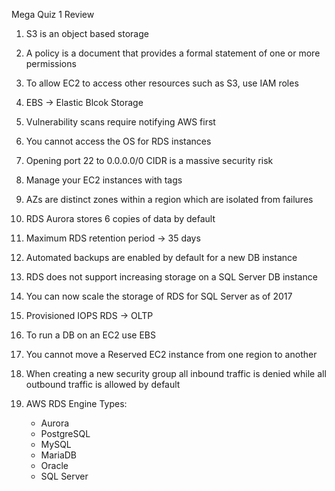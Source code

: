 Mega Quiz 1 Review

1. S3 is an object based storage

2. A policy is a document that provides a formal statement of one or more permissions

3. To allow EC2 to access other resources such as S3, use IAM roles

4. EBS -> Elastic Blcok Storage

5. Vulnerability scans require notifying AWS first

6. You cannot access the OS for RDS instances

7. Opening port 22 to 0.0.0.0/0 CIDR is a massive security risk

8. Manage your EC2 instances with tags

9. AZs are distinct zones within a region which are isolated from failures

10. RDS Aurora stores 6 copies of data by default

11. Maximum RDS retention period -> 35 days

12. Automated backups are enabled by default for a new DB instance

13. RDS does not support increasing storage on a SQL Server DB instance

14. You can now scale the storage of RDS for SQL Server as of 2017

15. Provisioned IOPS RDS -> OLTP

16. To run a DB on an EC2 use EBS

17. You cannot move a Reserved EC2 instance from one region to another

18. When creating a new security group all inbound traffic is denied while all outbound traffic is allowed by default

19. AWS RDS Engine Types:
    * Aurora
    * PostgreSQL
    * MySQL
    * MariaDB
    * Oracle
    * SQL Server
